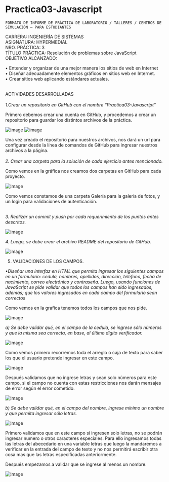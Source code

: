 # Practica03-Javascript

 
 	FORMATO DE INFORME DE PRÁCTICA DE LABORATORIO / TALLERES / CENTROS DE SIMULACIÓN – PARA ESTUDIANTES

CARRERA: INGENIERÍA DE SISTEMAS	<br>ASIGNATURA: HYPERMEDIAL
<br>NRO. PRÁCTICA:	3	<br>TÍTULO PRÁCTICA: Resolución de problemas sobre JavaScript
<br>OBJETIVO ALCANZADO:

•	Entender y organizar de una mejor manera los sitios de web en Internet <br>
•	Diseñar adecuadamente elementos gráficos en sitios web en Internet.<br> 
•	Crear sitios web aplicando estándares actuales. <br>

<br>
ACTIVIDADES DESARROLLADAS 
<br>
<br>
<i> 1.Crear un repositorio en GitHub con el nombre “Practica03-Javascript” </i>

Primero debemos crear una cuenta en GitHub, y procedemos a crear un repositorio para guardar los distintos archivos de la práctica.
   
   ![image](https://user-images.githubusercontent.com/49664311/69188653-f4912780-0aea-11ea-851a-b1666eef78b8.png)
   ![image](https://user-images.githubusercontent.com/49664311/69188840-46d24880-0aeb-11ea-8556-4440bf5ab382.png)


Una vez creado el repositorio para nuestros archivos, nos dará un url para configurar desde la línea de comandos de GitHub para ingresar nuestros archivos a la página.<br><br>
<i> 2.	Crear una carpeta para la solución de cada ejercicio antes mencionado.</i> <br>

Como vemos en la gráfica nos creamos dos carpetas en GitHub para cada proyecto.<br>

 ![image](https://user-images.githubusercontent.com/49664311/69189244-04f5d200-0aec-11ea-986f-e541cb72a240.png)

Como vemos constamos de una carpeta Galería para la galería de fotos, y un login para validaciones de autenticación. <br>
<br>

<i>3.	Realizar un commit y push por cada requerimiento de los puntos antes descritos. </i><br>

![image](https://user-images.githubusercontent.com/49664311/69189388-3f5f6f00-0aec-11ea-8452-f288e0e1e266.png)


<i>4.	Luego, se debe crear el archivo README del repositorio de GitHub. </i> <br>

![image](https://user-images.githubusercontent.com/49664311/69189448-61f18800-0aec-11ea-96df-8ca0e29093c0.png)


5.	VALIDACIONES DE LOS CAMPOS.<br>
 
<i> •Diseñar una interfaz en HTML que permita ingresar los siguientes campos en un formulario: cedula, nombres, apellidos, dirección, teléfono, fecha de nacimiento, correo electrónico y contraseña. Luego, usando funciones de JavaScript se pide validar que todos los campos han sido ingresados, además; que los valores ingresados en cada campo del formulario sean correctos </i>

Como vemos en la grafica tenemos todos los campos que nos pide.<br>

 ![image](https://user-images.githubusercontent.com/49664311/69189731-e512de00-0aec-11ea-8dca-d6e945c93c93.png)


<i> a)	Se debe validar qué, en el campo de la cedula, se ingrese sólo números y que la misma sea correcta, en base, al último dígito verificador. </i> <br>

![image](https://user-images.githubusercontent.com/49664311/69189838-20151180-0aed-11ea-9531-9ddfba4c52d9.png)


Como vemos primero recorremos toda el arreglo o caja de texto para saber los que el usuario pretende ingresar en este campo. <br>


![image](https://user-images.githubusercontent.com/49664311/69189869-36bb6880-0aed-11ea-81f8-a13928354f85.png)

Después validamos que no ingrese letras y sean solo números para este campo, si el campo no cuenta con estas restricciones nos darán mensajes de error según el error cometido.<br>

![image](https://user-images.githubusercontent.com/49664311/69189934-5e123580-0aed-11ea-8b11-f224ab50efda.png)

 
<i> b)	Se debe validar qué, en el campo del nombre, ingrese mínimo un nombre y que permita ingresar sólo letras. </i>

![image](https://user-images.githubusercontent.com/49664311/69189960-6cf8e800-0aed-11ea-862f-c30030907d13.png)

Primero validamos que en este campo si ingresen solo letras, no se podrán ingresar numero o otros caracteres especiales. Para ello ingresamos todas las letras del abecedario en una variable letras que luego la mandaremos a verificar en la entrada del campo de texto y no nos permitirá escribir otra cosa mas que las letras especificadas anteriormente.<br>

Después empezamos a validar que se ingrese al menos un nombre. 


![image](https://user-images.githubusercontent.com/49664311/69189998-84d06c00-0aed-11ea-9cbf-2df3e42a80c5.png)

